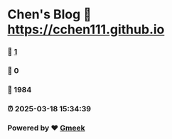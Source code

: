 # Chen's Blog :link: https://cchen111.github.io 
### :page_facing_up: [1](https://cchen111.github.io/tag.html) 
### :speech_balloon: 0 
### :hibiscus: 1984 
### :alarm_clock: 2025-03-18 15:34:39 
### Powered by :heart: [Gmeek](https://github.com/Meekdai/Gmeek)
